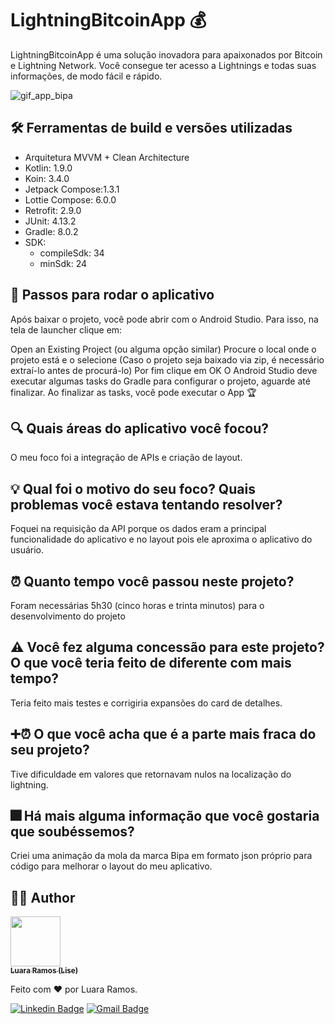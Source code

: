 # LightningBitcoinApp 💰
LightningBitcoinApp é uma solução inovadora para apaixonados por Bitcoin e Lightning Network. Você consegue ter acesso a Lightnings e todas suas informações, de modo fácil e rápido.

![gif_app_bipa](https://github.com/user-attachments/assets/6f6659c7-75a3-48aa-8b0c-a5e056c71b67)

## 🛠 Ferramentas de build e versões utilizadas
- Arquitetura MVVM + Clean Architecture
- Kotlin: 1.9.0
- Koin: 3.4.0
- Jetpack Compose:1.3.1
- Lottie Compose: 6.0.0
- Retrofit: 2.9.0
- JUnit: 4.13.2
- Gradle: 8.0.2
- SDK:
   - compileSdk: 34
   - minSdk: 24

## 📲 Passos para rodar o aplicativo
Após baixar o projeto, você pode abrir com o Android Studio. Para isso, na tela de launcher clique em:

Open an Existing Project (ou alguma opção similar) Procure o local onde o projeto está e o selecione (Caso o projeto seja baixado via zip, é necessário extraí-lo antes de procurá-lo) Por fim clique em OK O Android Studio deve executar algumas tasks do Gradle para configurar o projeto, aguarde até finalizar. Ao finalizar as tasks, você pode executar o App 🏆

## 🔍 Quais áreas do aplicativo você focou?
O meu foco foi a integração de APIs e criação de layout.

## 💡 Qual foi o motivo do seu foco? Quais problemas você estava tentando resolver?
Foquei na requisição da API porque os dados eram a principal funcionalidade do aplicativo e no layout pois ele aproxima o aplicativo do usuário.

## ⏰ Quanto tempo você passou neste projeto?
Foram necessárias 5h30 (cinco horas e trinta minutos) para o desenvolvimento do projeto

## ⚠ Você fez alguma concessão para este projeto? O que você teria feito de diferente com mais tempo?
Teria feito mais testes e corrigiria expansões do card de detalhes.

## ➕⏰ O que você acha que é a parte mais fraca do seu projeto?
Tive dificuldade em valores que retornavam nulos na localização do lightning.

## 🎆 Há mais alguma informação que você gostaria que soubéssemos?
Criei uma animação da mola da marca Bipa em formato json próprio para código para melhorar o layout do meu aplicativo.

##  👩‍💻 Author
<img width= "80px" height="80px" src = "https://github.com/luararamos/NetflixRemake/assets/35637366/a7aa35cc-bbd2-457e-b738-19c39ba89011">
</br>
<a href="https://www.linkedin.com/in/luararamos-desenvolvedor-android/">
 <sub><b>Luara Ramos (Lise)</b></sub></a> 


Feito com ❤️ por Luara Ramos.

[![Linkedin Badge](https://img.shields.io/badge/-LuaraRamos-blue?style=flat-square&logo=Linkedin&logoColor=white&link=https://www.linkedin.com/in/luararamos/)](https://www.linkedin.com/in/luararamos-desenvolvedor-android/) 
[![Gmail Badge](https://img.shields.io/badge/-luara.m.ramos@gmail.com-c14438?style=flat-square&logo=Gmail&logoColor=white&link=mailto:luara.m.ramos@gmail.com)](mailto:luara.m.ramos@gmail.com)

